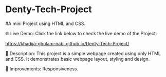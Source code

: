 # Denty-Tech-Project
#A mini Project using HTML and CSS.

🌐 Live Demo: Click the link below to check the live demo of the Project:

https://khadija-ghulam-nabi.github.io/Denty-Tech-Project/

📄 Description: This project is a simple webpage created using only HTML and CSS. It demonstrates basic webpage layout, styling and design.

🔧 Improvements: Responsiveness.
